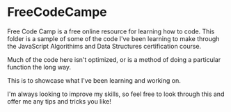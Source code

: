 # FreeCodeCampe
Free Code Camp is a free online resource for learning how to code.
This folder is a sample of some of the code I've been learning to make through the JavaScript Algorithims and Data Structures certification course.

Much of the code here isn't optimized, or is a method of doing a particular function the long way.

This is to showcase what I've been learning and working on.

I'm always looking to improve my skills, so feel free to look through this and offer me any tips and tricks you like!

